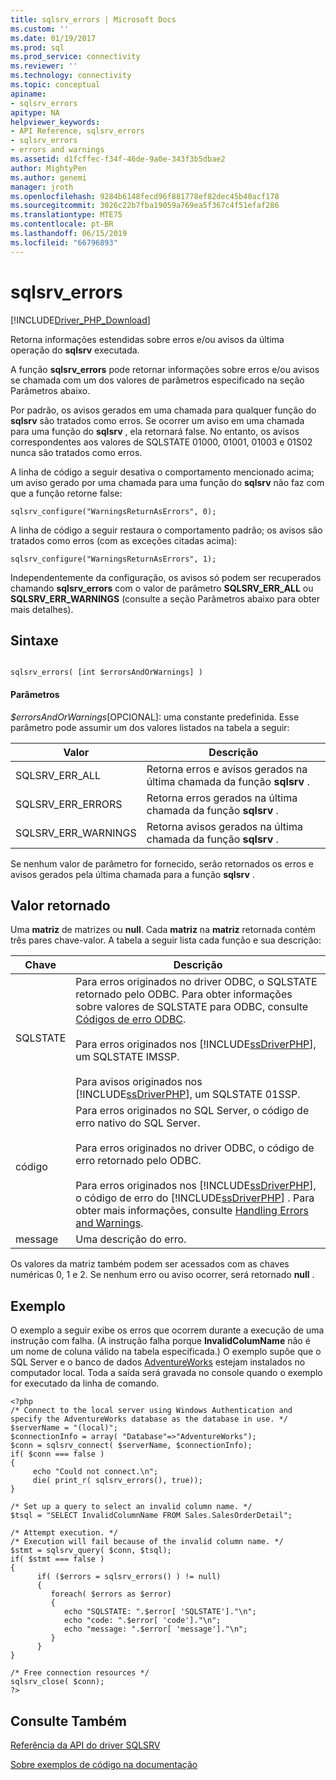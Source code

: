 ```yaml
---
title: sqlsrv_errors | Microsoft Docs
ms.custom: ''
ms.date: 01/19/2017
ms.prod: sql
ms.prod_service: connectivity
ms.reviewer: ''
ms.technology: connectivity
ms.topic: conceptual
apiname:
- sqlsrv_errors
apitype: NA
helpviewer_keywords:
- API Reference, sqlsrv_errors
- sqlsrv_errors
- errors and warnings
ms.assetid: d1fcffec-f34f-46de-9a0e-343f3b5dbae2
author: MightyPen
ms.author: genemi
manager: jroth
ms.openlocfilehash: 9284b6148fecd96f881778ef82dec45b40acf178
ms.sourcegitcommit: 3026c22b7fba19059a769ea5f367c4f51efaf286
ms.translationtype: MTE75
ms.contentlocale: pt-BR
ms.lasthandoff: 06/15/2019
ms.locfileid: "66796893"
---
```

# <a name="sqlsrverrors"></a>sqlsrv_errors
[!INCLUDE[Driver_PHP_Download](../../includes/driver_php_download.md)]

Retorna informações estendidas sobre erros e/ou avisos da última operação do **sqlsrv** executada.  
  
A função **sqlsrv_errors** pode retornar informações sobre erros e/ou avisos se chamada com um dos valores de parâmetros especificado na seção Parâmetros abaixo.  
  
Por padrão, os avisos gerados em uma chamada para qualquer função do **sqlsrv** são tratados como erros. Se ocorrer um aviso em uma chamada para uma função do **sqlsrv** , ela retornará false. No entanto, os avisos correspondentes aos valores de SQLSTATE 01000, 01001, 01003 e 01S02 nunca são tratados como erros.  
  
A linha de código a seguir desativa o comportamento mencionado acima; um aviso gerado por uma chamada para uma função do **sqlsrv** não faz com que a função retorne false:  
  
```  
sqlsrv_configure("WarningsReturnAsErrors", 0);  
```  
  
A linha de código a seguir restaura o comportamento padrão; os avisos são tratados como erros (com as exceções citadas acima):  
  
```  
sqlsrv_configure("WarningsReturnAsErrors", 1);  
```  
  
Independentemente da configuração, os avisos só podem ser recuperados chamando **sqlsrv_errors** com o valor de parâmetro **SQLSRV_ERR_ALL** ou **SQLSRV_ERR_WARNINGS** (consulte a seção Parâmetros abaixo para obter mais detalhes).  
  
## <a name="syntax"></a>Sintaxe  
  
```  
  
sqlsrv_errors( [int $errorsAndOrWarnings] )  
```  
  
#### <a name="parameters"></a>Parâmetros  
*$errorsAndOrWarnings*[OPCIONAL]: uma constante predefinida. Esse parâmetro pode assumir um dos valores listados na tabela a seguir:  
  
|Valor|Descrição|  
|---------|---------------|  
|SQLSRV_ERR_ALL|Retorna erros e avisos gerados na última chamada da função **sqlsrv** .|  
|SQLSRV_ERR_ERRORS|Retorna erros gerados na última chamada da função **sqlsrv** .|  
|SQLSRV_ERR_WARNINGS|Retorna avisos gerados na última chamada da função **sqlsrv** .|  
  
Se nenhum valor de parâmetro for fornecido, serão retornados os erros e avisos gerados pela última chamada para a função **sqlsrv** .  
  
## <a name="return-value"></a>Valor retornado  
Uma **matriz** de matrizes ou **null**. Cada **matriz** na **matriz** retornada contém três pares chave-valor. A tabela a seguir lista cada função e sua descrição:  
  
|Chave|Descrição|  
|-------|---------------|  
|SQLSTATE|Para erros originados no driver ODBC, o SQLSTATE retornado pelo ODBC. Para obter informações sobre valores de SQLSTATE para ODBC, consulte [Códigos de erro ODBC](../../odbc/reference/appendixes/appendix-a-odbc-error-codes.md).<br /><br />Para erros originados nos [!INCLUDE[ssDriverPHP](../../includes/ssdriverphp_md.md)], um SQLSTATE IMSSP.<br /><br />Para avisos originados nos [!INCLUDE[ssDriverPHP](../../includes/ssdriverphp_md.md)], um SQLSTATE 01SSP.|  
|código|Para erros originados no SQL Server, o código de erro nativo do SQL Server.<br /><br />Para erros originados no driver ODBC, o código de erro retornado pelo ODBC.<br /><br />Para erros originados nos [!INCLUDE[ssDriverPHP](../../includes/ssdriverphp_md.md)], o código de erro do [!INCLUDE[ssDriverPHP](../../includes/ssdriverphp_md.md)] . Para obter mais informações, consulte [Handling Errors and Warnings](../../connect/php/handling-errors-and-warnings.md).|  
|message|Uma descrição do erro.|  
  
Os valores da matriz também podem ser acessados com as chaves numéricas 0, 1 e 2. Se nenhum erro ou aviso ocorrer, será retornado **null** .  
  
## <a name="example"></a>Exemplo  
O exemplo a seguir exibe os erros que ocorrem durante a execução de uma instrução com falha. (A instrução falha porque **InvalidColumName** não é um nome de coluna válido na tabela especificada.) O exemplo supõe que o SQL Server e o banco de dados [AdventureWorks](https://github.com/Microsoft/sql-server-samples/tree/master/samples/databases/adventure-works) estejam instalados no computador local. Toda a saída será gravada no console quando o exemplo for executado da linha de comando.  
  
```  
<?php  
/* Connect to the local server using Windows Authentication and   
specify the AdventureWorks database as the database in use. */  
$serverName = "(local)";  
$connectionInfo = array( "Database"=>"AdventureWorks");  
$conn = sqlsrv_connect( $serverName, $connectionInfo);  
if( $conn === false )  
{  
     echo "Could not connect.\n";  
     die( print_r( sqlsrv_errors(), true));  
}  
  
/* Set up a query to select an invalid column name. */  
$tsql = "SELECT InvalidColumnName FROM Sales.SalesOrderDetail";  
  
/* Attempt execution. */  
/* Execution will fail because of the invalid column name. */  
$stmt = sqlsrv_query( $conn, $tsql);  
if( $stmt === false )  
{  
      if( ($errors = sqlsrv_errors() ) != null)  
      {  
         foreach( $errors as $error)  
         {  
            echo "SQLSTATE: ".$error[ 'SQLSTATE']."\n";  
            echo "code: ".$error[ 'code']."\n";  
            echo "message: ".$error[ 'message']."\n";  
         }  
      }  
}  
  
/* Free connection resources */  
sqlsrv_close( $conn);  
?>  
```  
  
## <a name="see-also"></a>Consulte Também  
[Referência da API do driver SQLSRV](../../connect/php/sqlsrv-driver-api-reference.md)

[Sobre exemplos de código na documentação](../../connect/php/about-code-examples-in-the-documentation.md)  
  

